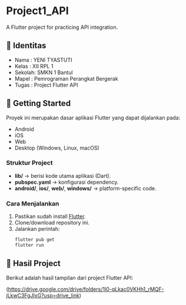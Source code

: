 # Project1_API

A Flutter project for practicing API integration.

## 👤 Identitas
- Nama   : YENI TYASTUTI
- Kelas  : XII RPL 1
- Sekolah: SMKN 1 Bantul
- Mapel  : Pemrograman Perangkat Bergerak
- Tugas  : Project Flutter API

## 🚀 Getting Started
Proyek ini merupakan dasar aplikasi Flutter yang dapat dijalankan pada:
- Android
- iOS
- Web
- Desktop (Windows, Linux, macOS)

### Struktur Project
- **lib/** → berisi kode utama aplikasi (Dart).
- **pubspec.yaml** → konfigurasi dependency.
- **android/**, **ios/**, **web/**, **windows/** → platform-specific code.

### Cara Menjalankan
1. Pastikan sudah install [Flutter](https://docs.flutter.dev/get-started/install).
2. Clone/download repository ini.
3. Jalankan perintah:
   ```bash
   flutter pub get
   flutter run
   
## 📸 Hasil Project
Berikut adalah hasil tampilan dari project Flutter API:  

(https://drive.google.com/drive/folders/1I0-qLkac0VKHh1_rMQF-jLkwC3FgJIxG?usp=drive_link)
